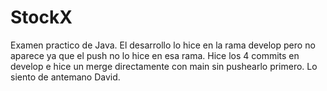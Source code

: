# StockX
Examen practico de Java.
El desarrollo lo hice en la rama develop pero no aparece ya que el push no lo hice en esa rama.
Hice los 4 commits en develop e hice un merge directamente con main sin pushearlo primero.
Lo siento de antemano David.
